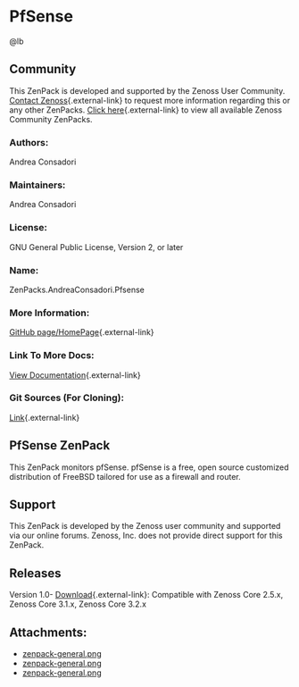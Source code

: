 # PfSense

@lb[](img/zenpack-zenpack-general.png)

## Community

This ZenPack is developed and supported by the Zenoss User Community.
[Contact Zenoss](https://tryit.zenoss.com/zenpack-contact/){.external-link} to
request more information regarding this or any other ZenPacks. [Click here](https://zenoss.com/product/zenpacks?f%5B0%5D=im_field_zenpack_category:1021){.external-link} to
view all available Zenoss Community ZenPacks.

### Authors:

Andrea Consadori

### Maintainers:

Andrea Consadori

### License:

GNU General Public License, Version 2, or later

### Name:

ZenPacks.AndreaConsadori.Pfsense

### More Information:

[GitHub page/HomePage](http://community.zenoss.org/docs/DOC-3395){.external-link}

### Link To More Docs:

[View Documentation](http://community.zenoss.org/docs/DOC-3395){.external-link}

### Git Sources (For Cloning):

[Link](https://github.com/zenoss/ZenPacks.AndreaConsadori.Pfsense.git){.external-link}

## PfSense ZenPack

This ZenPack monitors pfSense. pfSense is a free, open source customized
distribution of FreeBSD tailored for use as a firewall and router.

## Support

This ZenPack is developed by the Zenoss user community and supported via
our online forums. Zenoss, Inc. does not provide direct support for this
ZenPack.

## Releases

Version 1.0- [Download](https://storage.googleapis.com/zenpacks/ZenPacks.AndreaConsadori.Pfsense/1.0/ZenPacks.AndreaConsadori.Pfsense-1.0.egg){.external-link}:   Compatible with Zenoss Core 2.5.x, Zenoss Core 3.1.x, Zenoss Core
    3.2.x

## Attachments:

-   [zenpack-general.png](img/zenpack-zenpack-general.png)
-   [zenpack-general.png](img/zenpack-zenpack-general.png)
-   [zenpack-general.png](img/zenpack-zenpack-general.png)

